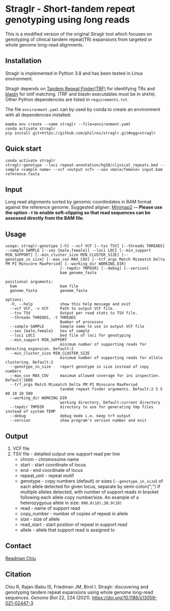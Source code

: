 # Straglr - *S*hort-*t*andem *r*epe*a*t *g*enotyping using *l*ong *r*eads

This is a modified version of the original Straglr tool which focuses on genotyping of clinical tandem repeat(TR) expansions from targeted or whole genome long-read alignments.

## Installation
Straglr is implemented in Python 3.8 and has been tested in Linux environment.

Straglr depends on [Tandem Repeat Finder(TRF)](https://tandem.bu.edu/trf/trf.html) for identifying TRs and [blastn](https://ftp.ncbi.nlm.nih.gov/blast/executables/blast+/LATEST/) for iotif matching. (TRF and blastn executables must be in `$PATH`). Other Python dependencies are listed in `requirements.txt`.

The file `environment.yaml` can by used by conda to create an environment with all dependencies installed:
```
mamba env create --name straglr --file=environment.yaml
conda activate straglr
pip install git+https://github.com/philres/straglr.git#egg=straglr
```
## Quick start
```
conda activate straglr
straglr-genotype --loci repeat-annotation/hg38/clinical_repeats.bed --sample <sample name> --vcf <output vcf> --sex <male/female> input.bam reference.fasta
```

## Input
Long read alignments sorted by genomic coordindates in BAM format against the reference genome. Suggested aligner: [Minimap2](https://github.com/lh3/minimap2) **-- Please use the option `-Y` to enable soft-clipping so that read sequences can be assessed directly from the BAM file.** 

## Usage
```
usage: straglr-genotype [-h] --vcf VCF [--tsv TSV] [--threads THREADS] --sample SAMPLE [--sex {male,female}] --loci LOCI [--min_support MIN_SUPPORT] [--min_cluster_size MIN_CLUSTER_SIZE] [--genotype_in_size] [--max_cov MAX_COV] [--trf_args Match Mismatch Delta PM PI Minscore MaxPeriod] [--working_dir WORKING_DIR]
                        [--tmpdir TMPDIR] [--debug] [--version]
                        bam genome_fasta

positional arguments:
  bam                   bam file
  genome_fasta          genome_fasta

options:
  -h, --help            show this help message and exit
  --vcf VCF, -v VCF     Path to output VCF file.
  --tsv TSV             Output per read stats to TSV file.
  --threads THREADS, -t THREADS
                        Number of processes
  --sample SAMPLE       Sample name to use in output VCF file
  --sex {male,female}   Sex of sample
  --loci LOCI           bed file of loci for genotyping
  --min_support MIN_SUPPORT
                        minimum number of supporting reads for detecting expansion. Default:2
  --min_cluster_size MIN_CLUSTER_SIZE
                        minimum number of supporting reads for allele clustering. Default:2
  --genotype_in_size    report genotype in size instead of copy numbers
  --max_cov MAX_COV     maximum allowed coverage for ins inspection. Default:1000
  --trf_args Match Mismatch Delta PM PI Minscore MaxPeriod
                        tandem repeat finder arguments. Default:2 5 5 80 10 10 500
  --working_dir WORKING_DIR
                        working directory. Default:current directory
  --tmpdir TMPDIR       directory to use for generating tmp files instead of system TEMP
  --debug               debug mode i.e. keep trf output
  --version             show program's version number and exit	
```

## Output
1. VCF file
2. TSV file - detailed output one support read per line 
	* chrom - chromosome name
	* start - start coordinate of locus
	* end - end coordinate of locus
	* repeat_unit - repeat motif
	* genotype - copy numbers (default) or sizes (`--genotype_in_size`) of each allele detected for given locus, separate by semi-colon(";") if multiple alleles detected, with number of support reads in bracket following each allele copy number/size. An example of a heterozygyous allele in size: `990.8(10);30.9(10)`
	* read - name of support read
	* copy_number - number of copies of repeat in allele
	* size - size of allele
	* read_start - start position of repeat in support read
	* allele - allele that support read is assigned to

## Contact
[Readman Chiu](mailto:rchiu@bcgsc.ca)

## Citation
Chiu R, Rajan-Babu IS, Friedman JM, Birol I. Straglr: discovering and genotyping tandem repeat expansions using whole genome long-read sequences. *Genome Biol* 22, 224 (2021). https://doi.org/10.1186/s13059-021-02447-3

